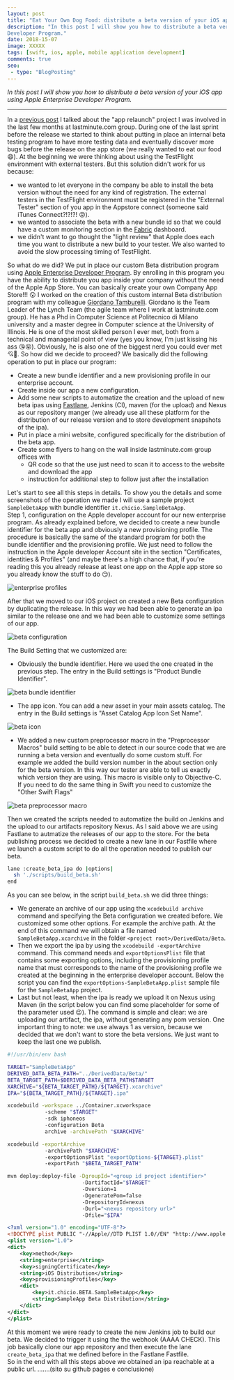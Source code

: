 ```yaml
---
layout: post
title: "Eat Your Own Dog Food: distribute a beta version of your iOS app using Apple Enterprise Developer Program"
description: "In this post I will show you how to distribute a beta version of your iOS app using Apple Enterprise
Developer Program."
date: 2018-15-07
image: XXXXX
tags: [swift, ios, apple, mobile application development]
comments: true
seo:
 - type: "BlogPosting"
---
```


*In this post I will show you how to distribute a beta version of your iOS app using Apple Enterprise
 Developer Program.*

---

In a [previous post](/2018/05/07/react-native-typescript-exsisting-app.html "react native typescript") I talked about 
the "app relaunch" project I was involved in the last few months at lastminute.com group. During one of the last 
sprint before the release we started to think about putting in place an internal beta testing program to have more 
testing data and eventually discover more bugs before the release on the app store (we really wanted to eat our food :smile:).
 At the beginning we were thinking about using the TestFlight environment with external testers. But this solution 
 didn't work for us because:
 
* we wanted to let everyone in the company be able to install the beta version without the need for any kind of 
 registration. The external testers in the TestFlight environment must be registered in the "External Tester" section
  of you app in the Appstore connect (someone said iTunes Connect?!?!?! :stuck_out_tongue_closed_eyes:). 
* we wanted to associate the beta with a new bundle id so that we could have a custom monitoring section in the 
[Fabric](https://get.fabric.io/ "Fabric") dashboard. 
* we didn't want to go thought the "light review" that Apple does each time you want to distribute a new build to 
your tester. We also wanted to avoid the slow processing timing of TestFlight.

So what do we did? We put in place our custom Beta distribution program using [Apple Enterprise Developer Program](https://developer.apple.com/programs/enterprise/).
By enrolling in this program you have the ability to distribute you app inside your company without the need of the 
Apple App Store. You can basically create your own Company App Store!!! :open_mouth:
I worked on the creation of this custom internal Beta distribution program with my colleague 
[Giordano Tamburelli](https://www.linkedin.com/in/giordano-tamburrelli-b532334/ "Giordano Tamburrelli"). Giordano is 
the Team Leader of the Lynch Team (the agile team where I work at lastminute.com group). He has a Phd in Computer 
Science at Politecnico di Milano university and a master degree in Computer science at the University of Illinois.
 He is one of the most skilled person I ever met, both from a technical and managerial point of view (yes you know, I'm just 
kissing his ass :kissing_heart::stuck_out_tongue_closed_eyes:). Obviously, he is also one of the biggest nerd you could
 ever met :cupid::sparkling_heart:.
 So how did we decide to proceed? We basically did the following operation to put in place our program:
 
 * Create a new bundle identifier and a new provisioning profile in our enterprise account. 
 * Create inside our app a new configuration.
 * Add some new scripts to automatize the creation and the upload of new beta ipas using [Fastlane](https://fastlane.tools/ "App Release Automation Fastlane"),
  Jenkins (CI), maven (for the upload) and Nexus as our repository manger (we already use all these platform for the 
  distribution of our release version and to store development snapshots of the ipa).
 * Put in place a mini website, configured specifically for the distribution of the beta app.
 * Create some flyers to hang on the wall inside lastminute.com group offices with 
    * QR code so that the use just need to scan it to access to the website and download the app
    * instruction for additional step to follow just after the installation
    
Let's start to see all this steps in details. To show you the details and some screenshots of the operation we made I
 will use a sample project `SampleBetaApp` with bundle identifier `it.chicio.SampleBetaApp`.  
Step 1, configuration on the Apple developer account for our new enterprise program. As already explained before, we 
decided to create a new bundle identifier for the beta app and obviously a new provisioning profile. The procedure is
 basically the same of the standard program for both the bundle identifier and the provisioning profile. We just need
  to follow the instruction in the Apple developer Account site in the section "Certificates, identities & Profiles" 
  (and maybe there's a high chance that, if you're reading this you already release at least one app on the Apple app
   store so you already know the stuff to do :smirk:).
  
![enterprise profiles](/assets/images/posts/enterprise-profiles.jpg "enterprise profiles")

 
 After that we moved to our iOS project on created a new Beta configuration by duplicating the release. In this way we 
 had been able to generate an ipa similar to the release one and we had been able to customize some settings of our 
 app.
 
 ![beta configuration](/assets/images/posts/beta-configuration.jpg "beta configuration") 
 
 The Build Setting that we customized are:
 
 * Obviously the bundle identifier. Here we used the one created in the previous step. The entry in the Build 
 settings is "Product Bundle Identifier".
 
  ![beta bundle identifier](/assets/images/posts/beta-bundle-identifier.jpg "beta bundle identifier") 
 
 * The app icon. You can add a new asset in your main assets catalog. The entry in the Build settings is "Asset 
 Catalog App Icon Set Name". 
 
  ![beta icon](/assets/images/posts/beta-icon.jpg "beta icon") 
 
 * We added a new custom preprocessor macro in the "Preprocessor Macros" build setting to be able to detect in our 
 source code that we are running a beta version and eventually do some custom stuff. For example we added the build 
 version number in the about section only for the beta version. In this way our tester are able to tell us exactly 
 which version they are using. This macro is visible only to Objective-C. If you need to do the same thing in Swift 
 you need to customize the "Other Swift Flags"
  
 ![beta preprocessor macro](/assets/images/posts/beta-preprocessor-macro.jpg "beta preprocessor macro") 
  
Then we created the scripts needed to automatize the build on Jenkins and the upload to our artifacts repository Nexus. 
As I said above we are using Fastlane to autmatize the releases of our app to the store. For the beta publishing 
process we decided to create a new lane in our Fastfile where we launch a custom script to do all the operation 
needed to publish our beta.

```bash
lane :create_beta_ipa do |options|
  sh './scripts/build_beta.sh'
end
```

As you can see below, in the script `build_beta.sh` we did three things:

* We generate an archive of our app using the `xcodebuild archive` command and specifying the Beta configuration we 
created before. We customized some other options. For example the archive path. At the end of this command we will obtain a 
 file named `SampleBetaApp.xcarchive` in the folder `<project root>/DerivedData/Beta`.
* Then we export the ipa by using the `xcodebuild -exportArchive` command. This command needs and 
`exportOptionsPlist` file that contains some exporting options, including the provisioning profile name that must 
corresponds to the name of the provisioning profile we created at the beginning in the enterprise developer account. 
Below the script you can find the `exportOptions-SampleBetaApp.plist` sample file for the `SampleBetaApp` project.
* Last but not least, when the ipa is ready we upload it on Nexus using Maven (in the script below you can find some 
placeholder for some of the parameter used :wink:). The command is simple and clear: we are uploading our artifact, 
the ipa, without generating any pom version. One important thing to note: we use always 1 as version, because we 
decided that we don't want to store the beta versions. We just want to keep the last one we publish.

```bash
#!/usr/bin/env bash

TARGET="SampleBetaApp"
DERIVED_DATA_BETA_PATH="../DerivedData/Beta/"
BETA_TARGET_PATH=$DERIVED_DATA_BETA_PATH$TARGET
XARCHIVE="${BETA_TARGET_PATH}/${TARGET}.xcarchive"
IPA="${BETA_TARGET_PATH}/${TARGET}.ipa"

xcodebuild -workspace ../Container.xcworkspace
            -scheme "$TARGET"
            -sdk iphoneos
            -configuration Beta
            archive -archivePath "$XARCHIVE"

xcodebuild -exportArchive
            -archivePath "$XARCHIVE"
            -exportOptionsPlist "exportOptions-${TARGET}.plist"
            -exportPath "$BETA_TARGET_PATH"

mvn deploy:deploy-file -DgroupId="<group id project identifier>"
                        -DartifactId="$TARGET"
                        -Dversion=1
                        -DgeneratePom=false
                        -DrepositoryId=nexus
                        -Durl="<nexus repository url>"
                        -Dfile="$IPA"
```    

```xml
<?xml version="1.0" encoding="UTF-8"?>
<!DOCTYPE plist PUBLIC "-//Apple//DTD PLIST 1.0//EN" "http://www.apple.com/DTDs/PropertyList-1.0.dtd">
<plist version="1.0">
<dict>
	<key>method</key>
	<string>enterprise</string>
	<key>signingCertificate</key>
	<string>iOS Distribution</string>
	<key>provisioningProfiles</key>
	<dict>
		<key>it.chicio.BETA.SampleBetaApp</key>
		<string>SampleApp Beta Distribution</string>
	</dict>
</dict>
</plist>
```    

At this moment we were ready to create the new Jenkins job to build our beta. We decided to trigger it using the the 
webhook (AAAA CHECK). This job basically clone our app repository and then execute the lane `create_beta_ipa` that we
 defined before in the Fastlane Fastfile.  
So in the end with all this steps above we obtained an ipa reachable at a public url. .......(sito su github pages e 
conclusione) 
  
